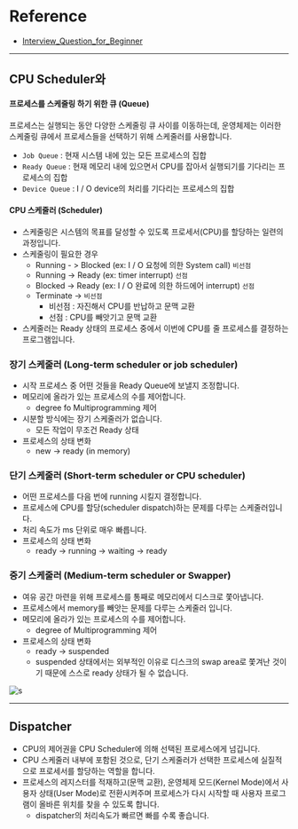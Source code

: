 
# Reference
- [Interview_Question_for_Beginner](https://github.com/JaeYeopHan/Interview_Question_for_Beginner)
---

## CPU Scheduler와

#### 프로세스를 스케줄링 하기 위한 큐 (Queue)

프로세스는 실행되는 동안 다양한 스케줄링 큐 사이를 이동하는데, 운영체제는 이러한 스케줄링 큐에서 프로세스들을 선택하기 위해 스케줄러를 사용합니다.

- `Job Queue` : 현재 시스템 내에 있는 모든 프로세스의 집합
- `Ready Queue` : 현재 메모리 내에 있으면서 CPU를 잡아서 실행되기를 기다리는 프로세스의 집합
- `Device Queue` : I / O device의 처리를 기다리는 프로세스의 집합

#### CPU 스케줄러 (Scheduler)

- 스케줄링은 시스템의 목표를 달성할 수 있도록 프로세서(CPU)를 할당하는 일련의 과정입니다.
- 스케줄링이 필요한 경우
	- Running - > Blocked (ex: I / O 요청에 의한 System call) `비선점`
	- Running -> Ready (ex: timer interrupt) `선점`
	- Blocked -> Ready (ex: I / O 완료에 의한 하드에어 interrupt) `선점`
	- Terminate -> `비선점`
		- 비선점 : 자진해서 CPU를 반납하고 문맥 교환
		- 선점 : CPU를 빼앗기고 문맥 교환
- 스케줄러는 Ready 상태의 프로세스 중에서 이번에 CPU를 줄 프로세스를 결정하는 프로그램입니다.

### 장기 스케줄러 (Long-term scheduler or job scheduler)

- 시작 프로세스 중 어떤 것들을 Ready Queue에 보낼지 조정합니다.
- 메모리에 올라가 있는 프로세스의 수를 제어합니다.
	- degree fo Multiprogramming 제어
- 시분할 방식에는 장기 스케줄러가 없습니다.
	- 모든 작업이 무조건 Ready 상태
- 프로세스의 상태 변화
	- new -> ready (in memory)

### 단기 스케줄러 (Short-term scheduler or CPU scheduler)

- 어떤 프로세스를 다음 번에 running 시킬지 결정합니다.
- 프로세스에 CPU를 할당(scheduler dispatch)하는 문제를 다루는 스케줄러입니다.
- 처리 속도가 ms 단위로 매우 빠릅니다.
- 프로세스의 상태 변화
	- ready -> running -> waiting -> ready

### 중기 스케줄러 (Medium-term scheduler or Swapper)

- 여유 공간 마련을 위해 프로세스를 통째로 메모리에서 디스크로 쫓아냅니다.
- 프로세스에서 memory를 빼앗는 문제를 다루는 스케줄러 입니다.
- 메모리에 올라가 있는 프로세스의 수를 제어합니다.
	- degree of Multiprogramming 제어
- 프로세스의 상태 변화
	- ready -> suspended
	- suspended 상태에서는 외부적인 이유로 디스크의 swap area로 쫓겨난 것이기 때문에 스스로 ready 상태가 될 수 없습니다.

![s](https://velog.velcdn.com/images%2Fss-won%2Fpost%2Fad1865fe-d8e9-4dfa-910b-2308166ac0ca%2Fimage.png)

---

## Dispatcher

- CPU의 제어권을 CPU Scheduler에 의해 선택된 프로세스에게 넘깁니다.
- CPU 스케줄러 내부에 포함된 것으로, 단기 스케줄러가 선택한 프로세스에 실질적으로 프로세서를 할당하는 역할을 합니다.
- 프로세스의 레지스터를 적재하고(문맥 교환), 운영체제 모드(Kernel Mode)에서 사용자 상태(User Mode)로 전환시켜주며 프로세스가 다시 시작할 때 사용자 프로그램이 올바른 위치를 찾을 수 있도록 합니다.
	- dispatcher의 처리속도가 빠르면 빠를 수록 좋습니다.